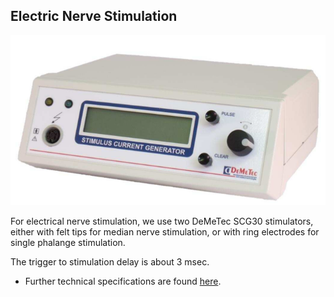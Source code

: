 ## Electric Nerve Stimulation

![Electric Nerve Stimulator](../../resources/wiki_images/electric-nerve.png)

For  electrical nerve stimulation, we use two DeMeTec SCG30 stimulators, either with felt tips for median nerve stimulation, or with ring electrodes for single phalange stimulation.

The trigger to stimulation delay is about 3 msec.

* Further technical specifications are found [here](https://natmeg.se/onewebmedia/SCG30_TechnischeDaten.pdf).
